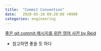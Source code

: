 ```yaml
---
title:  "Commit Convention"
date:   2020-05-18 09:20:00 +0900
categories: engineering
---
```


[좋은 git commit 메시지를 위한 영어 사전
by Reid](https://blog.ull.im/engineering/2019/03/10/logs-on-git.html)
- 참고하면 좋을 듯 하다